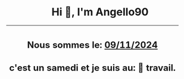 <h1 align='center'>Hi 👋, I'm Angello90</h1>
<div align='center'>

|<h2 align='center'>Nous sommes le: <u>09/11/2024</u></h2><h2 align='center'>c'est un samedi et je suis  au: 🏢 travail.</h2>|
|---
</div>
